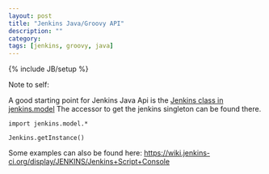 ```yaml
---
layout: post
title: "Jenkins Java/Groovy API"
description: ""
category: 
tags: [jenkins, groovy, java]
---
```

{% include JB/setup %}


Note to self:

A good starting point for Jenkins Java Api is the 
[Jenkins class in jenkins.model](http://javadoc.jenkins-ci.org/jenkins/model/Jenkins.html)
The accessor to get the jenkins singleton can be found there.

<pre><code>import jenkins.model.*

Jenkins.getInstance()
</code></pre>


Some examples can also be found here: https://wiki.jenkins-ci.org/display/JENKINS/Jenkins+Script+Console
